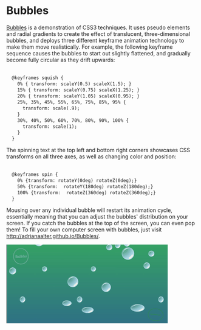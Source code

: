 # Bubbles

<a href="http://adrianaalter.github.io/Bubbles/">Bubbles</a> is a demonstration of CSS3 techniques.  It uses pseudo elements and radial gradients to create the effect of translucent, three-dimensional bubbles, and deploys three different keyframe animation technology to make them move realistically.  For example, the following keyframe sequence causes the bubbles to start out slightly flattened, and gradually become fully circular as they drift upwards:

<pre><code>
  @keyframes squish {
    0% { transform: scaleY(0.5) scaleX(1.5); }
    15% { transform: scaleY(0.75) scaleX(1.25); }
    20% { transform: scaleY(1.05) scaleX(0.95); }
    25%, 35%, 45%, 55%, 65%, 75%, 85%, 95% {
      transform: scale(.9);
    }
    30%, 40%, 50%, 60%, 70%, 80%, 90%, 100% {
      transform: scale(1);
    }
  }
</code></pre>

The spinning text at the top left and bottom right corners showcases CSS transforms on all three axes, as well as changing color and position:

<pre><code>
  @keyframes spin {
    0% {transform: rotateY(0deg) rotateZ(0deg);}
    50% {transform:  rotateY(180deg) rotateZ(180deg);}
    100% {transform:  rotateZ(360deg) rotateZ(360deg);}
  }
</code></pre>

Mousing over any individual bubble will restart its animation cycle, essentially meaning that you can adjust the bubbles' distribution on your screen.  If you catch the bubbles at the top of the screen, you can even pop them!  To fill your own computer screen with bubbles, just visit http://adrianaalter.github.io/Bubbles/.

<img src="./images/bubbles.gif"></img>
